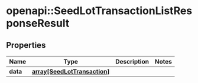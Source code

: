 # openapi::SeedLotTransactionListResponseResult

## Properties
Name | Type | Description | Notes
------------ | ------------- | ------------- | -------------
**data** | [**array[SeedLotTransaction]**](SeedLotTransaction.md) |  | 


